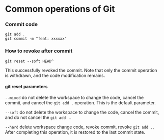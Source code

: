# Common operations of Git

### Commit code

```
git add .
git commit -m "feat: xxxxxx"
```

### How to revoke after commit

```
git reset --soft HEAD^
```

This successfully revoked the commit. Note that only the commit operation is
withdrawn, and the code modification remains.

#### git reset parameters

`--mixed`
do not delete the workspace to change the code, cancel the commit, and cancel
the `git add .` operation. This is the default parameter.

`--soft`
do not delete the workspace to change the code, cancel the commit, and do not
cancel the `git add .`.

`--hard`
delete workspace change code, revoke commit, revoke `git add .`. After
completing this operation, it is restored to the last commit state.